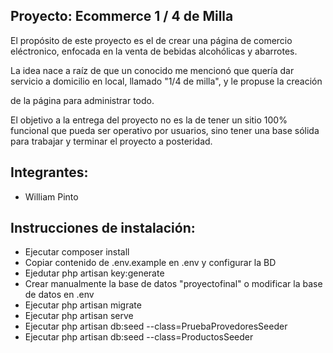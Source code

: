 
## Proyecto: Ecommerce 1 / 4 de Milla

El propósito de este proyecto es el de crear una página de comercio eléctronico, enfocada en la venta de bebidas alcohólicas y abarrotes.

La idea nace a raíz de que un conocido me mencionó que quería dar servicio a domicilio en local, llamado "1/4 de milla", y le propuse la creación 

de la página para administrar todo.

El objetivo a la entrega del proyecto no es la de tener un sitio 100% funcional que pueda ser operativo por usuarios, sino tener una base sólida para trabajar y terminar el proyecto a posteridad.



## Integrantes: 	
- William Pinto


## Instrucciones de instalación:
- Ejecutar composer install
- Copiar contenido de .env.example en .env y configurar la BD
- Ejedutar php artisan key:generate
- Crear manualmente la base de datos "proyectofinal" o modificar la base de datos en .env
- Ejecutar php artisan migrate
- Ejecutar php artisan serve
- Ejecutar php artisan db:seed --class=PruebaProvedoresSeeder
- Ejecutar php artisan db:seed --class=ProductosSeeder 
